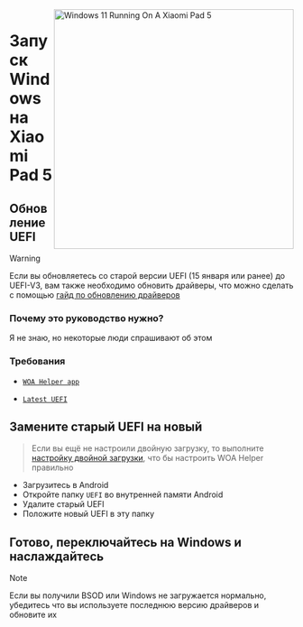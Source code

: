 <img align="right" src="https://raw.githubusercontent.com/erdilS/Port-Windows-11-Xiaomi-Pad-5/main/nabu.png" width="425" alt="Windows 11 Running On A Xiaomi Pad 5">

# Запуск Windows на Xiaomi Pad 5

## Обновление UEFI 
> [!Warning]
> Если вы обновляетесь со старой версии UEFI (15 января или ранее) до UEFI-V3, вам также необходимо обновить драйверы, что можно сделать с помощью [гайд по обновлению драйверов](update-ru.md)
### Почему это руководство нужно?

Я не знаю, но некоторые люди спрашивают об этом 

### Требования 
- [```WOA Helper app```](https://github.com/erdilS/Port-Windows-11-Xiaomi-Pad-5/releases/download/dualboot/woahelper.apk)
  
- [```Latest UEFI```](https://github.com/erdilS/Port-Windows-11-Xiaomi-Pad-5/releases/download/UEFI/uefi-v3.img)

## Замените старый UEFI на новый
> Если вы ещё не настроили двойную загрузку, то выполните [настройку двойной загрузки](/guide/English/dualboot-en.md), что бы настроить WOA Helper правильно
- Загрузитесь в Android
- Откройте папку `UEFI` во внутренней памяти Android 
- Удалите старый UEFI
- Положите новый UEFI в эту папку

## Готово, переключайтесь на Windows и наслаждайтесь  

> [!NOTE]
> Если вы получили BSOD или Windows не загружается нормально, убедитесь что вы используете последнюю версию драйверов и обновите их 
